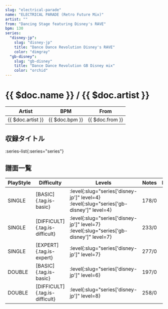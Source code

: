 ```yaml
---
slug: "electrical-parade"
name: "ELECTRICAL PARADE (Retro Future Mix)"
artist: ""
from: "Dancing Stage featuring Disney's RAVE"
bpm: 130
series:
  "disney-jp":
    slug: "disney-jp"
    title: "Dance Dance Revolution Disney's RAVE"
    color: "dimgray"
  "gb-disney":
    slug: "gb-disney"
    title: "Dance Dance Revolution GB Disney mix"
    color: "orchid"
---
```


# {{ $doc.name }} / {{ $doc.artist }}

|Artist|BPM|From|
|------|---|----|
|{{ $doc.artist }}|{{ $doc.bpm }}|{{ $doc.from }}|

## 収録タイトル

:series-list{:series="series"}

## 譜面一覧

|PlayStyle|Difficulty|Levels|Notes|Movie|
|---------|----------|------|-----|-----|
|SINGLE|[BASIC]{.tag.is-basic}|:level{:slug="series['disney-jp']" level=4} :level{:slug="series['gb-disney']" level=4}|178/0||
|SINGLE|[DIFFICULT]{.tag.is-difficult}|:level{:slug="series['disney-jp']" level=7} :level{:slug="series['gb-disney']" level=7}|233/0||
|SINGLE|[EXPERT]{.tag.is-expert}|:level{:slug="series['disney-jp']" level=7}|277/0||
|DOUBLE|[BASIC]{.tag.is-basic}|:level{:slug="series['disney-jp']" level=6}|197/0||
|DOUBLE|[DIFFICULT]{.tag.is-difficult}|:level{:slug="series['disney-jp']" level=8}|258/0||
